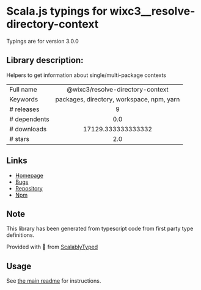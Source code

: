 
# Scala.js typings for wixc3__resolve-directory-context

Typings are for version 3.0.0

## Library description:
Helpers to get information about single/multi-package contexts

|                    |                 |
| ------------------ | :-------------: |
| Full name          | @wixc3/resolve-directory-context |
| Keywords           | packages, directory, workspace, npm, yarn |
| # releases         | 9 |
| # dependents       | 0.0 |
| # downloads        | 17129.333333333332 |
| # stars            | 2.0 |

## Links
- [Homepage](https://github.com/wixplosives/resolve-directory-context#readme)
- [Bugs](https://github.com/wixplosives/resolve-directory-context/issues)
- [Repository](https://github.com/wixplosives/resolve-directory-context)
- [Npm](https://www.npmjs.com/package/%40wixc3%2Fresolve-directory-context)
    


## Note
This library has been generated from typescript code from first party type definitions.

Provided with :purple_heart: from [ScalablyTyped](https://github.com/oyvindberg/ScalablyTyped)

## Usage
See [the main readme](../../readme.md) for instructions.



